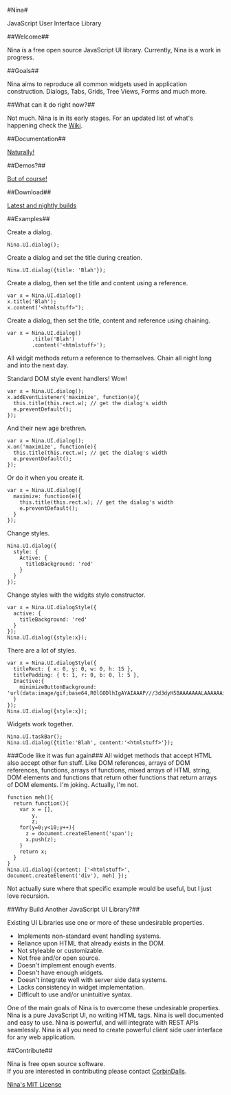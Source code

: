 #Nina#

JavaScript User Interface Library

##Welcome##

Nina is a free open source JavaScript UI library.  Currently, Nina is a work in progress.

##Goals##

Nina aims to reproduce all common widgets used in application construction.  Dialogs, Tabs, Grids, Tree Views,
Forms and much more.

##What can it do right now?##

Not much.  Nina is in its early stages.  For an updated list of what's happening
check the [Wiki](https://github.com/CorbinDallas/Nina/wiki).

##Documentation##

[Naturally!](http://corbindallas.github.io/Nina/docs/index.html)

##Demos?##

[But of course!](http://corbindallas.github.io/Nina/demos/index.html)

##Download##

[Latest and nightly builds](http://corbindallas.github.io/Nina/nina.html)

##Examples##

Create a dialog.
```
Nina.UI.dialog();
```

Create a dialog and set the title during creation.
```
Nina.UI.dialog({title: 'Blah'});
```

Create a dialog, then set the title and content using a reference.
```
var x = Nina.UI.dialog()
x.title('Blah');
x.content('<htmlstuff>");
```

Create a dialog, then set the title, content and reference using chaining.
```
var x = Nina.UI.dialog()
        .title('Blah')
        .content('<htmlstuff>');
```
All widgit methods return a reference to themselves.  Chain all night long and into the next day.

Standard DOM style event handlers!  Wow!
```
var x = Nina.UI.dialog();
x.addEventListener('maximize', function(e){
  this.title(this.rect.w); // get the dialog's width
  e.preventDefault();
});
```

And their new age brethren.
```
var x = Nina.UI.dialog();
x.on('maximize', function(e){
  this.title(this.rect.w); // get the dialog's width
  e.preventDefault();
});
```

Or do it when you create it.
```
var x = Nina.UI.dialog({
  maximize: function(e){
    this.title(this.rect.w); // get the dialog's width
    e.preventDefault();
  }
});
```

Change styles.
```
Nina.UI.dialog({
  style: {
    Active: {
      titleBackground: 'red'
    }
  }
});
```

Change styles with the widgits style constructor.
```
var x = Nina.UI.dialogStyle({
  active: {
    titleBackground: 'red'
  }
});
Nina.UI.dialog({style:x});
```

There are a lot of styles.
```
var x = Nina.UI.dialogStyle({
  titleRect: { x: 0, y: 0, w: 0, h: 15 },
  titlePadding: { t: 1, r: 0, b: 0, l: 5 },
  Inactive:{
    minimizeButtonBackground: 'url(data:image/gif;base64,R0lGODlhIgAYAIAAAP///3d3dyH5BAAAAAAALAAAAAAiABgAAAIhjI+py+0Po5y02ouz3rz7D4YYQJZlZ6ZoeoruC8fyTE8FADs=)';
  }
});
Nina.UI.dialog({style:x});
```

Widgets work together.
```
Nina.UI.taskBar();
Nina.UI.dialog({title:'Blah', content:'<htmlstuff>'});
```

###Code like it was fun again###
All widget methods that accept HTML also accept other fun stuff.  Like DOM references, arrays of DOM references, 
functions, arrays of functions, mixed arrays of HTML string, DOM elements and functions that return other
functions that return arrays of DOM elements.  I'm joking.  Actually, I'm not.
```
function meh(){
  return function(){
    var x = [],
        y,
        z;
    for(y=0;y<10;y++){
      z = document.createElement('span');
      x.push(z);
    }
    return x;
  }
}
Nina.UI.dialog({content: ['<htmlstuff>', document.createElement('div'), meh] });
```
Not actually sure where that specific example would be useful, but I just love recursion.


##Why Build Another JavaScript UI Library?##

Existing UI Libraries use one or more of these undesirable properties. 

* Implements non-standard event handling systems.
* Reliance upon HTML that already exists in the DOM.
* Not styleable or customizable.
* Not free and/or open source.
* Doesn't implement enough events.
* Doesn't have enough widgets.
* Doesn't integrate well with server side data systems.
* Lacks consistency in widget implementation.
* Difficult to use and/or unintuitive syntax.

One of the main goals of Nina is to overcome these undesirable properties.  Nina is a pure
JavaScript UI, no writing HTML tags.  Nina is well documented and easy to use.
Nina is powerful, and will integrate with REST APIs seamlessly.  Nina is all you
need to create powerful client side user interface for any web application.


##Contribute##

Nina is free open source software.  
If you are interested in contributing please contact [CorbinDalls](https://github.com/CorbinDallas).

[Nina's MIT License](https://github.com/CorbinDallas/Nina/blob/master/LICENSE)
